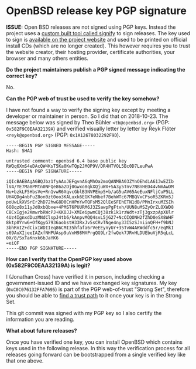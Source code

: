 # OpenBSD release key PGP signature

**ISSUE:** Open BSD releases are not signed using PGP keys. Instead the project uses a [custom built tool called signify](https://www.openbsd.org/papers/bsdcan-signify.html) to sign releases.  The key used to sign is [available on the project website](https://www.openbsd.org/64.html) and used to be printed on official install CDs (which are no longer created).  This however requires you to trust the website creator, their hosting provider, certificate authorities, your browser and many others entities.

**Do the project maintainers publish a PGP signed message indicating the correct key?**

No.

**Can the PGP web of trust be used to verify the key somehow?**

I have not found a way to verify the signing key except by meeting a developer or maintainer in person.  So I did that on 2018-10-23.  The message below was signed by Theo Bühler `<tb@openbsd.org>` (PGP: `0x582F9C0EAA32139A`) and verified visually letter by letter by Reyk Flöter `<reyk@openbsd.org>` (PGP: `0x1A12678032292F9D`).

```
-----BEGIN PGP SIGNED MESSAGE-----
Hash: SHA1

untrusted comment: openbsd 6.4 base public key
RWQq6XmS4eDAcQW4KsT5Ka0KwTQp2JMOP9V/DR4HTVOL5Bc0D7LeuPwA
-----BEGIN PGP SIGNATURE-----

iQIcBAEBAgAGBQJbz1fyAAoJEFgvnA6qMhOa2moQANMBA03ZYnOEhdiA613wEZIb
lV4/YE7Ma8PMtn0NFQe86a2Dj0Gwxo8qkXQjuWX+SA3y5Tnv7NBnHED44vNmAwDM
Nu+bzkLF5HbsVe+Rn1vwR6XqvcGblB3NVPEmpS+b/aG5uAV65AeEuxNFljCuP5LL
UH4QDg4nbFuZ8on0zt0oo3KALuxk6EGK7eNbef7BehWTc67MBQVxCPsoR5ZKRm5J
poUwLkXVSrEr2hD72hwG8D0CnHPnYwTQFsM52QlEeSFEhETN1dB/PMnIrxuMZSIh
6O8qz8x11yJdOxbQbxe+4PMST6PUURM6J3ZSawpPgFtxh/UUN8uMSZyOrZLOXWD8
C8CxIgje2KmwrbRWcPJ+KKOJJ+XMIeipwmCQj38zk1k1rzWdt+zTj3gxzpApXUlr
4Uz4IgnxdDuzMNdClspJ4tb6/kAnpvMQQ4svL5jG27+NcOIQONH2fZhD0eSX8WHF
8ktp0Yrw6+OfKgyG7936aobstH33RxJv5sCRvTNge4ny33I5zSJniinQFH+f9bNJ
3bhRnIZ+dCixIWDIIeq86CMI35hfafa6rVeEEynyUr+35TvW4AKWddfc5r/eqMkI
s69AuXIjeeIAZxfNHPUAsp9uVxH98MXPrgQG9Lr2fwQek7JRvHLDUEbuVjR5qLcL
0X/8/SxTaKnxk6bJaYK6
=eiQF
-----END PGP SIGNATURE-----
```

**How can I verify that the OpenPGP key used above (0x582F9C0EAA32139A) is legit?**

I (Jonathan Cross) have verified it in person, including checking a government-issued ID and we have exchanged key signatures.  My key (`0xC0C076132FFA7695`) is part of the PGP web-of-trust "Strong Set", therefore you should be able to [find a trust path](https://pgp.cs.uu.nl/) to it once your key is in the Strong Set.

This git commit was signed with my PGP key so I also certify the information you are reading.

**What about future releases?**

Once you have verified one key, you can install OpenBSD which contains keys used in the following release. In this way the verification process for all releases going forward can be bootstrapped from a single verified key like that one above.
